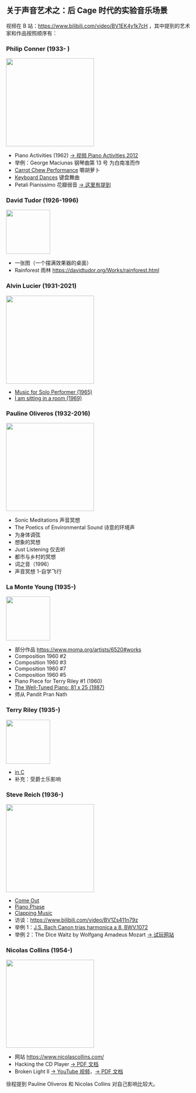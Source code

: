 ## 关于声音艺术之：后 Cage 时代的实验音乐场景

视频在 B 站：https://www.bilibili.com/video/BV1EK4y1k7cH ，其中提到的艺术家和作品按照顺序有：

<!-- <img src="https://cdn.jsdelivr.net/gh/lisx5JP/assets@main/weblog/images/philip-conner.jpeg" width="240" onclick="window.open(this.src)" /> -->

### Philip Conner (1933- )

<img src="https://cdn.jsdelivr.net/gh/lisx5JP/assets@main/weblog/images/philip-conner.jpeg" width="240" onclick="window.open(this.src)" />

- Piano Activities (1962) [→ 视频 Piano Activities 2012](https://www.bilibili.com/video/BV1E441167gp)
- 举例：George Maciunas 钢琴曲第 13 号 为白南准而作
- [Carrot Chew Performance](https://www.moma.org/collection/works/127349) 嚼胡萝卜
- [Keyboard Dances](https://www.moma.org/collection/works/127348) 键盘舞曲
- Petali Pianissimo 花瓣弱音 [→ 这里有提到](https://www.litromagazine.com/arts-and-culture/pieces-reality-philip-corner-cafe-oto-london/)

### David Tudor (1926-1996)

<img src="https://cdn.jsdelivr.net/gh/lisx5JP/assets@main/weblog/images/david-tudor.jpg" width="120" onclick="window.open(this.src)" />

- 一张图（一个摆满效果器的桌面）
- Rainforest 雨林 https://davidtudor.org/Works/rainforest.html

### Alvin Lucier (1931-2021)

<img src="https://cdn.jsdelivr.net/gh/lisx5JP/assets@main/weblog/images/alvin-lucier.jpg" width="240" onclick="window.open(this.src)" />

- [Music for Solo Performer (1965)](https://www.bilibili.com/video/BV1va4y1v7D1)
- [I am sitting in a room (1969)](https://www.bilibili.com/video/BV11C4y1b7RJ)

### Pauline Oliveros (1932-2016)

<img src="https://cdn.jsdelivr.net/gh/lisx5JP/assets@main/weblog/images/pauline-oliveros.jpg" width="240" onclick="window.open(this.src)" />

- Sonic Meditations 声音冥想
- The Poetics of Environmental Sound 诗意的环境声
- 为身体调弦
- 想象的冥想
- Just Listening 仅去听
- 都市与乡村的冥想
- 词之音（1996）
- 声音冥想 1-自学飞行

### La Monte Young (1935-)

<img src="https://cdn.jsdelivr.net/gh/lisx5JP/assets@main/weblog/images/la-monte-young.jpg" width="120" onclick="window.open(this.src)" />

- 部分作品 https://www.moma.org/artists/6520#works
- Composition 1960 #2
- Composition 1960 #3
- Composition 1960 #7
- Composition 1960 #5
- Piano Piece for Terry Riley #1 (1960)
- [The Well-Tuned Piano: 81 x 25 (1987)](https://music.163.com/#/album?id=170513)
- 师从 Pandit Pran Nath

### Terry Riley (1935-)

<img src="https://cdn.jsdelivr.net/gh/lisx5JP/assets@main/weblog/images/terry-riley.jpg" width="120" onclick="window.open(this.src)" />

- [in C](https://music.163.com/#/album?id=131293476)
- 补充：受爵士乐影响

### Steve Reich (1936-)

<img src="https://cdn.jsdelivr.net/gh/lisx5JP/assets@main/weblog/images/steve-reich.jpg" width="240" onclick="window.open(this.src)" />

- [Come Out](https://www.youtube.com/watch?v=g0WVh1D0N50)
- [Piano Phase](https://www.youtube.com/watch?v=57TuvksMR70)
- [Clapping Music](https://www.youtube.com/watch?v=lzkOFJMI5i8)
- 访谈：https://www.bilibili.com/video/BV1Zs411n79z
- 举例 1：[J.S. Bach Canon trias harmonica a 8. BWV.1072](https://www.youtube.com/watch?v=AE3SW3wwP0s)
- 举例 2：The Dice Waltz by Wolfgang Amadeus Mozart [→ 试玩网站](https://vician.net/cs/mozart/)

### Nicolas Collins (1954-)

<img src="https://cdn.jsdelivr.net/gh/lisx5JP/assets@main/weblog/images/nicolas-collins.jpg" width="240" onclick="window.open(this.src)" />

- 网站 https://www.nicolascollins.com/
- Hacking the CD Player [→ PDF 文档](https://www.nicolascollins.com/texts/cdhacking.pdf)
- Broken Light II [→ YouTube 视频](https://www.youtube.com/watch?v=TQgi661zr4g)，[→ PDF 文档](https://www.nicolascollins.com/texts/brokenlightscore.pdf)

徐程提到 Pauline Oliveros 和 Nicolas Collins 对自己影响比较大。
